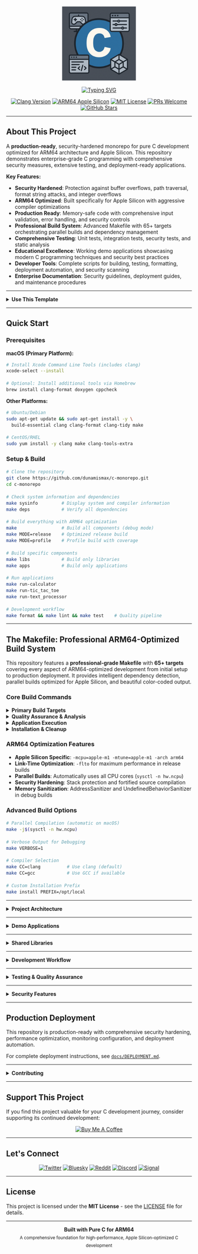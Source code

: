 <p align="center">
  <img src="c.png" alt="C Monorepo Logo" width="200" />
</p>

<p align="center">
  <a href="https://github.com/dunamismax/c-monorepo">
    <img src="https://readme-typing-svg.demolab.com/?font=Fira+Code&size=24&pause=1000&color=3071A4&center=true&vCenter=true&width=800&lines=C+Programming+Monorepo;ARM64+Optimized+Build+System;Educational+%2B+Production+Ready;High-Performance+C+Development;From+CLI+Tools+to+Games." alt="Typing SVG" />
  </a>
</p>

<p align="center">
  <a href="https://clang.llvm.org/"><img src="https://img.shields.io/badge/Clang-15+-blue.svg?logo=llvm" alt="Clang Version"></a>
  <a href="https://developer.apple.com/documentation/apple-silicon"><img src="https://img.shields.io/badge/ARM64-Apple_Silicon-black.svg?logo=apple" alt="ARM64 Apple Silicon"></a>
  <a href="https://opensource.org/licenses/MIT"><img src="https://img.shields.io/badge/License-MIT-green.svg" alt="MIT License"></a>
  <a href="https://github.com/dunamismax/c-monorepo/pulls"><img src="https://img.shields.io/badge/PRs-welcome-brightgreen.svg" alt="PRs Welcome"></a>
  <a href="https://github.com/dunamismax/c-monorepo/stargazers"><img src="https://img.shields.io/github/stars/dunamismax/c-monorepo" alt="GitHub Stars"></a>
</p>

---

## About This Project

A **production-ready**, security-hardened monorepo for pure C development optimized for ARM64 architecture and Apple Silicon. This repository demonstrates enterprise-grade C programming with comprehensive security measures, extensive testing, and deployment-ready applications.

**Key Features:**

- **Security Hardened**: Protection against buffer overflows, path traversal, format string attacks, and integer overflows
- **ARM64 Optimized**: Built specifically for Apple Silicon with aggressive compiler optimizations
- **Production Ready**: Memory-safe code with comprehensive input validation, error handling, and security controls
- **Professional Build System**: Advanced Makefile with 65+ targets orchestrating parallel builds and dependency management
- **Comprehensive Testing**: Unit tests, integration tests, security tests, and static analysis
- **Educational Excellence**: Working demo applications showcasing modern C programming techniques and security best practices
- **Developer Tools**: Complete scripts for building, testing, formatting, deployment automation, and security scanning
- **Enterprise Documentation**: Security guidelines, deployment guides, and maintenance procedures

---

<details>
<summary><strong>Use This Template</strong></summary>

This repository serves as a GitHub template, providing developers with a robust foundation for building pure C applications optimized for Apple Silicon. Rather than cloning, you can create your own repository instance with all essential infrastructure and demo applications pre-configured.

**To get started:**

1. Click the green **"Use this template"** button at the top right of this repository
2. Choose "Create a new repository"
3. Name your repository and set it to public or private
4. Click "Create repository from template"

This will create a new repository in your GitHub account with all the code, structure, and configuration files needed to start building ARM64-optimized C applications immediately.

**Advantages of using the template:**

- Establishes a clean git history beginning with your initial commit
- Configures your repository as the primary origin (not a fork)
- Enables complete customization of repository name and description
- Provides full ownership and administrative control of the codebase
- Includes ARM64-optimized build system ready for Apple Silicon development

</details>

---

## Quick Start

### Prerequisites

**macOS (Primary Platform):**

```bash
# Install Xcode Command Line Tools (includes clang)
xcode-select --install

# Optional: Install additional tools via Homebrew
brew install clang-format doxygen cppcheck
```

**Other Platforms:**

```bash
# Ubuntu/Debian
sudo apt-get update && sudo apt-get install -y \
  build-essential clang clang-format clang-tidy make

# CentOS/RHEL
sudo yum install -y clang make clang-tools-extra
```

### Setup & Build

```bash
# Clone the repository
git clone https://github.com/dunamismax/c-monorepo.git
cd c-monorepo

# Check system information and dependencies
make sysinfo         # Display system and compiler information
make deps            # Verify all dependencies

# Build everything with ARM64 optimization
make                 # Build all components (debug mode)
make MODE=release    # Optimized release build
make MODE=profile    # Profile build with coverage

# Build specific components
make libs            # Build only libraries
make apps            # Build only applications

# Run applications
make run-calculator
make run-tic_tac_toe
make run-text_processor

# Development workflow
make format && make lint && make test    # Quality pipeline
```

---

## The Makefile: Professional ARM64-Optimized Build System

This repository features a **professional-grade Makefile** with **65+ targets** covering every aspect of ARM64-optimized development from initial setup to production deployment. It provides intelligent dependency detection, parallel builds optimized for Apple Silicon, and beautiful color-coded output.

### Core Build Commands

<details>
<summary><strong>Primary Build Targets</strong></summary>

```bash
# Core Build Operations
make                 # Default: build all components in debug mode
make all            # Build everything (equivalent to default)
make MODE=release   # Optimized ARM64 release build with LTO
make MODE=profile   # Profile build with coverage analysis
make quick          # Fast incremental build

# Component Building
make libs           # Build all shared libraries
make apps           # Build all applications
make tests          # Build and run comprehensive test suite

# Individual Component Targets
make data_structures    # Build data structures library
make math_utils        # Build math utilities library
make calculator        # Build calculator application
make file_utils        # Build file utilities
make text_processor    # Build text processor
make tic_tac_toe      # Build tic-tac-toe game
make number_guessing  # Build number guessing game
```

</details>

<details>
<summary><strong>Quality Assurance & Analysis</strong></summary>

```bash
# Code Quality
make format         # Format code with clang-format
make format-check   # Verify code formatting (CI-safe)
make lint           # Static analysis with clang-tidy
make security       # Security vulnerability scanning

# Testing & Validation
make test           # Run comprehensive test suite
make coverage       # Generate code coverage reports
make benchmark      # Performance benchmarking
make profile        # Build with profiling enabled

# Development Workflow
make banner         # Display project information
make sysinfo        # Show detailed system information
make deps           # Check all dependencies
```

</details>

<details>
<summary><strong>Application Execution</strong></summary>

```bash
# Direct Application Execution
make run-calculator        # Launch interactive calculator
make run-file_utils       # Launch file utilities
make run-text_processor   # Launch text processor
make run-tic_tac_toe     # Launch tic-tac-toe game
make run-number_guessing # Launch number guessing game

# Development Testing
make calculator test-run  # Run calculator with test input
make file_utils test-run # Run file utils with sample commands
```

</details>

<details>
<summary><strong>Installation & Cleanup</strong></summary>

```bash
# Installation
make install        # Install to /usr/local (requires sudo)
make install-local  # Install to ~/local

# Cleanup Operations
make clean          # Clean build artifacts
make distclean      # Deep clean (all generated files)

# Documentation
make docs           # Generate API documentation
make docs-open      # Generate and open documentation
make help           # Comprehensive help system
```

</details>

### ARM64 Optimization Features

- **Apple Silicon Specific**: `-mcpu=apple-m1 -mtune=apple-m1 -arch arm64`
- **Link-Time Optimization**: `-flto` for maximum performance in release builds
- **Parallel Builds**: Automatically uses all CPU cores (`sysctl -n hw.ncpu`)
- **Security Hardening**: Stack protection and fortified source compilation
- **Memory Sanitization**: AddressSanitizer and UndefinedBehaviorSanitizer in debug builds

### Advanced Build Options

```bash
# Parallel Compilation (automatic on macOS)
make -j$(sysctl -n hw.ncpu)

# Verbose Output for Debugging
make VERBOSE=1

# Compiler Selection
make CC=clang          # Use clang (default)
make CC=gcc            # Use GCC if available

# Custom Installation Prefix
make install PREFIX=/opt/local
```

---

<details>
<summary><strong>Project Architecture</strong></summary>

### Repository Structure

```
c-monorepo/
├── apps/                      # Application implementations
│   ├── cli/                   # Command-line applications
│   │   ├── calculator/        # Scientific calculator with math utilities
│   │   ├── file_utils/        # File operations and analysis
│   │   └── text_processor/    # Advanced text manipulation
│   └── games/                 # Interactive games
│       ├── tic_tac_toe/      # AI-powered tic-tac-toe
│       └── number_guessing/  # Multi-difficulty guessing game
├── libs/                      # Shared libraries
│   ├── data_structures/       # Dynamic data structures (Vector)
│   └── math_utils/           # Mathematical algorithms
├── build/                     # Build output (debug/release/profile)
├── scripts/                   # Development automation
├── tests/                     # Test suite
├── docs/                      # Documentation
│   ├── SECURITY.md           # Security guidelines and best practices
│   ├── DEPLOYMENT.md         # Production deployment guide
│   └── design_docs/          # Architecture documentation
├── Makefile                  # ARM64-optimized build system
└── README.md                 # This file
```

### Technology Stack

- **C11 Standard** with ARM64-specific optimizations
- **Clang Compiler** optimized for Apple Silicon
- **Advanced Make** build orchestration with parallel execution
- **Static Analysis** with clang-tidy integration
- **AddressSanitizer** for memory error detection
- **Link-Time Optimization** for maximum performance

</details>

---

<details>
<summary><strong>Demo Applications</strong></summary>

### Calculator

Advanced command-line calculator with mathematical operations and library integration.

```bash
make run-calculator
calc> + 5 3        # Result: 8.00
calc> fact 5       # Result: 120
calc> prime 17     # Result: 17 is prime
```

### File Utils

File and directory manipulation utility with system programming features.

```bash
make run-file_utils
fileutils> info README.md        # File information
fileutils> count myfile.txt      # Line/word count
fileutils> copy src.txt dst.txt  # Safe file copying
```

### Text Processor

Text manipulation tool with string algorithms and data structures.

```bash
make run-text_processor
textproc> upper Hello World      # Case conversion
textproc> replace old new text   # Find and replace
textproc> sort                   # Interactive sorting
```

### Tic-Tac-Toe Game

Interactive game with intelligent AI opponent and game logic.

- Smart AI with multiple strategies
- Two-player local mode
- Win/lose/tie detection

### Number Guessing Game

Multi-difficulty guessing game with scoring and statistics.

- Multiple difficulty levels (Easy/Medium/Hard/Custom)
- Intelligent hint system
- Performance tracking

</details>

---

<details>
<summary><strong>Shared Libraries</strong></summary>

### Data Structures Library (`libdatastructures.a`)

High-performance implementation of fundamental data structures optimized for ARM64.

```c
#include "vector.h"

Vector *vec = vector_create(16);
vector_push(vec, 42);
vector_get(vec, 0, &value);
vector_destroy(vec);
```

Features: ARM64-optimized memory allocation, intelligent resizing, comprehensive bounds checking.

### Math Utils Library (`libmathutils.a`)

Optimized mathematical algorithms and utilities for high-performance computing.

```c
#include "math_utils.h"

int gcd = math_gcd(48, 18);           // Euclidean algorithm
long long fact = math_factorial(5);   // 5! = 120
int is_prime = math_is_prime(17);     // Primality test
```

Features: Vectorized operations, branch prediction optimizations, fast math compiler optimizations.

</details>

---

<details>
<summary><strong>Development Workflow</strong></summary>

### Code Quality Pipeline

```bash
make format lint security test coverage
```

### Performance Analysis

```bash
make profile benchmark MODE=release
```

### Code Style Guidelines

- Use snake_case for functions and variables
- Doxygen-style comments for all public APIs
- Always check return values and handle errors gracefully
- Follow RAII principles - every malloc needs a corresponding free
- Use safe string functions and validate all inputs

</details>

---

<details>
<summary><strong>Testing & Quality Assurance</strong></summary>

### Comprehensive Testing Suite

```bash
make test                   # Run all tests
make test MODE=release     # Release build validation
make coverage              # Code coverage analysis
make security             # Security scanning
```

### Static Analysis Integration

- **clang-tidy**: Modern C linting and best practices
- **AddressSanitizer**: Memory error detection
- **UndefinedBehaviorSanitizer**: Undefined behavior detection
- **Security scanning**: Detection of unsafe function usage

### Performance Benchmarking

```bash
make benchmark              # System-wide performance analysis
```

</details>

---

<details>
<summary><strong>Security Features</strong></summary>

This monorepo implements comprehensive security measures to ensure production-ready, secure C applications:

### Memory Safety

- Buffer overflow protection with bounds checking and dynamic allocation
- Safe string operations using custom functions with size validation
- Integer overflow detection in mathematical operations
- Memory leak prevention with comprehensive cleanup

### Input Validation

- Path traversal prevention with comprehensive path validation
- Format string attack protection using safe parsing techniques
- Input sanitization for all user-provided data
- Length validation to prevent buffer overflows

### Security Testing

- Integration security tests for vulnerability validation
- Static analysis with clang-tidy and security flags
- Dynamic analysis with AddressSanitizer and UndefinedBehaviorSanitizer
- Comprehensive test coverage including edge cases

### Secure Development

- Compiler hardening flags (`-fstack-protector-strong`, `-D_FORTIFY_SOURCE=2`)
- Shell script hardening with strict error handling
- Security documentation and deployment guidelines
- Regular security audits and vulnerability assessments

For detailed security information, see [`docs/SECURITY.md`](docs/SECURITY.md).

</details>

---

## Production Deployment

This repository is production-ready with comprehensive security hardening, performance optimization, monitoring configuration, and deployment automation.

For complete deployment instructions, see [`docs/DEPLOYMENT.md`](docs/DEPLOYMENT.md).

---

<details>
<summary><strong>Contributing</strong></summary>

### Development Setup

```bash
git clone https://github.com/dunamismax/c-monorepo.git
cd c-monorepo
make deps sysinfo
make format && make lint && make test
```

### Contribution Guidelines

1. Fork and create feature branches from `main`
2. Follow established style guide and pass all quality checks
3. Include comprehensive tests for new functionality
4. Update relevant documentation and API references
5. Ensure all code follows security best practices

### Quality Requirements

- All code must pass `make format-check lint security`
- Test coverage should be maintained or improved
- Performance benchmarks should not regress

</details>

---

## Support This Project

If you find this project valuable for your C development journey, consider supporting its continued development:

<p align="center">
  <a href="https://www.buymeacoffee.com/dunamismax" target="_blank">
    <img src="https://cdn.buymeacoffee.com/buttons/v2/default-yellow.png" alt="Buy Me A Coffee" style="height: 60px !important;width: 217px !important;" />
  </a>
</p>

---

## Let's Connect

<p align="center">
  <a href="https://twitter.com/dunamismax" target="_blank"><img src="https://img.shields.io/badge/Twitter-%231DA1F2.svg?&style=for-the-badge&logo=twitter&logoColor=white" alt="Twitter"></a>
  <a href="https://bsky.app/profile/dunamismax.bsky.social" target="_blank"><img src="https://img.shields.io/badge/Bluesky-blue?style=for-the-badge&logo=bluesky&logoColor=white" alt="Bluesky"></a>
  <a href="https://reddit.com/user/dunamismax" target="_blank"><img src="https://img.shields.io/badge/Reddit-%23FF4500.svg?&style=for-the-badge&logo=reddit&logoColor=white" alt="Reddit"></a>
  <a href="https://discord.com/users/dunamismax" target="_blank"><img src="https://img.shields.io/badge/Discord-dunamismax-7289DA.svg?style=for-the-badge&logo=discord&logoColor=white" alt="Discord"></a>
  <a href="https://signal.me/#p/+dunamismax.66" target="_blank"><img src="https://img.shields.io/badge/Signal-dunamismax.66-3A76F0.svg?style=for-the-badge&logo=signal&logoColor=white" alt="Signal"></a>
</p>

---

## License

This project is licensed under the **MIT License** - see the [LICENSE](LICENSE) file for details.

---

<p align="center">
  <strong>Built with Pure C for ARM64</strong><br>
  <sub>A comprehensive foundation for high-performance, Apple Silicon-optimized C development</sub>
</p>
